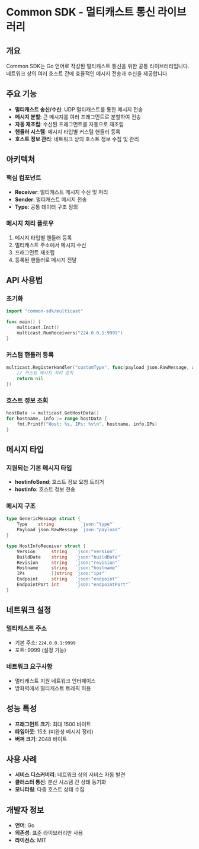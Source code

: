 # Common SDK - 멀티캐스트 통신 라이브러리

## 개요
Common SDK는 Go 언어로 작성된 멀티캐스트 통신을 위한 공통 라이브러리입니다. 네트워크 상의 여러 호스트 간에 효율적인 메시지 전송과 수신을 제공합니다.

## 주요 기능
- **멀티캐스트 송신/수신**: UDP 멀티캐스트를 통한 메시지 전송
- **메시지 분할**: 큰 메시지를 여러 프래그먼트로 분할하여 전송
- **자동 재조립**: 수신된 프래그먼트를 자동으로 재조립
- **핸들러 시스템**: 메시지 타입별 커스텀 핸들러 등록
- **호스트 정보 관리**: 네트워크 상의 호스트 정보 수집 및 관리

## 아키텍처

### 핵심 컴포넌트
- **Receiver**: 멀티캐스트 메시지 수신 및 처리
- **Sender**: 멀티캐스트 메시지 전송
- **Type**: 공통 데이터 구조 정의

### 메시지 처리 플로우
1. 메시지 타입별 핸들러 등록
2. 멀티캐스트 주소에서 메시지 수신
3. 프래그먼트 재조립
4. 등록된 핸들러로 메시지 전달

## API 사용법

### 초기화
```go
import "common-sdk/multicast"

func main() {
    multicast.Init()
    multicast.RunReceivers("224.0.0.1:9999")
}
```

### 커스텀 핸들러 등록
```go
multicast.RegisterHandler("customType", func(payload json.RawMessage, addr string) error {
    // 커스텀 메시지 처리 로직
    return nil
})
```

### 호스트 정보 조회
```go
hostData := multicast.GetHostData()
for hostname, info := range hostData {
    fmt.Printf("Host: %s, IPs: %v\n", hostname, info.IPs)
}
```

## 메시지 타입

### 지원되는 기본 메시지 타입
- **hostinfoSend**: 호스트 정보 요청 트리거
- **hostinfo**: 호스트 정보 전송

### 메시지 구조
```go
type GenericMessage struct {
    Type    string          `json:"type"`
    Payload json.RawMessage `json:"payload"`
}

type HostInfoReceiver struct {
    Version      string   `json:"version"`
    BuildDate    string   `json:"buildDate"`
    Revision     string   `json:"revision"`
    Hostname     string   `json:"hostname"`
    IPs          []string `json:"ips"`
    Endpoint     string   `json:"endpoint"`
    EndpointPort int      `json:"endpointPort"`
}
```

## 네트워크 설정

### 멀티캐스트 주소
- 기본 주소: `224.0.0.1:9999`
- 포트: 9999 (설정 가능)

### 네트워크 요구사항
- 멀티캐스트 지원 네트워크 인터페이스
- 방화벽에서 멀티캐스트 트래픽 허용

## 성능 특성
- **프래그먼트 크기**: 최대 1500 바이트
- **타임아웃**: 15초 (미완성 메시지 정리)
- **버퍼 크기**: 2048 바이트

## 사용 사례
- **서비스 디스커버리**: 네트워크 상의 서비스 자동 발견
- **클러스터 통신**: 분산 시스템 간 상태 동기화
- **모니터링**: 다중 호스트 상태 수집

## 개발자 정보
- **언어**: Go
- **의존성**: 표준 라이브러리만 사용
- **라이선스**: MIT
